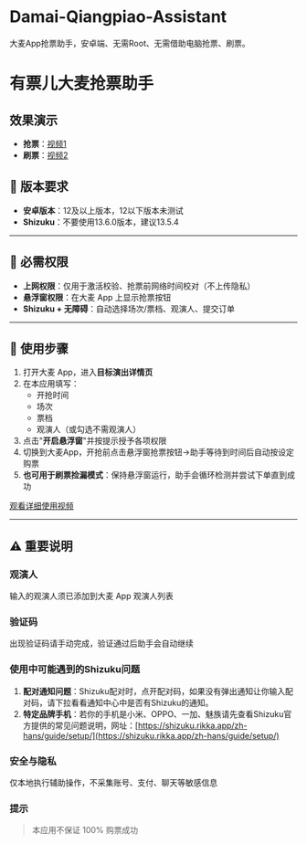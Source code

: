 # Damai-Qiangpiao-Assistant
大麦App抢票助手，安卓端、无需Root、无需借助电脑抢票、刷票。

# 有票儿大麦抢票助手

## 效果演示

-   **抢票**：[视频1](https://dl.dali1988.com/qiangpiao.mp4)
-   **刷票**：[视频2](https://dl.dali1988.com/shuapiao.mp4)

## 📱 版本要求

-   **安卓版本**：12及以上版本，12以下版本未测试
-   **Shizuku**：不要使用13.6.0版本，建议13.5.4

---

## 🔐 必需权限

-   **上网权限**：仅用于激活校验、抢票前网络时间校对（不上传隐私）
-   **悬浮窗权限**：在大麦 App 上显示抢票按钮
-   **Shizuku + 无障碍**：自动选择场次/票档、观演人、提交订单

---

## 📝 使用步骤

1.  打开大麦 App，进入**目标演出详情页**
2.  在本应用填写：
    -   开抢时间
    -   场次
    -   票档
    -   观演人（或勾选不需观演人）
3.  点击"**开启悬浮窗**"并按提示授予各项权限
4.  切换到大麦App，开抢前点击悬浮窗抢票按钮→助手等待到时间后自动按设定购票
5.  **也可用于刷票捡漏模式**：保持悬浮窗运行，助手会循环检测并尝试下单直到成功

[观看详细使用视频](https://dl.dali1988.com/userguide.mp4)

---

## ⚠️ 重要说明

### 观演人

输入的观演人须已添加到大麦 App 观演人列表

### 验证码

出现验证码请手动完成，验证通过后助手会自动继续

### 使用中可能遇到的Shizuku问题

1.  **配对通知问题**：Shizuku配对时，点开配对码，如果没有弹出通知让你输入配对码，请下拉看看通知中心中是否有Shizuku的通知。
2.  **特定品牌手机**：若你的手机是小米、OPPO、一加、魅族请先查看Shizuku官方提供的常见问题说明，网址：[https://shizuku.rikka.app/zh-hans/guide/setup/](https://shizuku.rikka.app/zh-hans/guide/setup/)  

### 安全与隐私

仅本地执行辅助操作，不采集账号、支付、聊天等敏感信息


### 提示

> 本应用不保证 100% 购票成功
